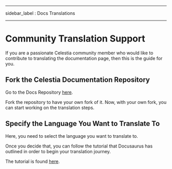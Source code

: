 - - -
sidebar_label : Docs Translations
- - -

# Community Translation Support

If you are a passionate Celestia community member who would like to contribute to translating the documentation page, then this is the guide for you.

## Fork the Celestia Documentation Repository

Go to the Docs Repository [here](https://github.com/celestiaorg/docs).

Fork the repository to have your own fork of it. Now, with your own fork, you can start working on the translation steps.

## Specify the Language You Want to Translate To

Here, you need to select the language you want to translate to.

Once you decide that, you can follow the tutorial that Docusaurus has outlined in order to begin your translation journey.

The tutorial is found [here](https://docusaurus.io/docs/i18n/tutorial).
